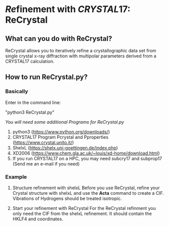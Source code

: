# *Re*finement with *CRYSTAL*17: ReCrystal

## What can you do with ReCrystal?
ReCrystal allows you to iteratively refine a crystallographic data set from single crystal x-ray diffraction with multipolar parameters derived from a CRYSTAL17 calculation. 

## How to run ReCrystal.py?
### Basically
Enter in the command line:

"python3 ReCrystal.py"

*You will need some additional Programs for ReCrystal.py*
1. python3 (https://www.python.org/downloads/)
2. CRYSTAL17 Program Pcrystal and Pproperties (https://www.crystal.unito.it/)
3. ShelxL (https://shelx.uni-goettingen.de/index.php)
4. XD2006 (https://www.chem.gla.ac.uk/~louis/xd-home/download.html)
5. If you run CRYSTAL17 on a HPC, you may need subcry17 and subprop17 (Send me an e-mail if you need)

### Example

1. Structure refinement with shelxL
Before you use ReCrystal, refine your Crystal structure with shelxL and use the **Acta** command to create a CIF.
Vibrations of Hydrogens should be treated isotropic. 

2. Start your refinement with ReCrystal
For the ReCrystal refinment you only need the CIF from the shelxL refinement. It should contain the HKLF4 and coordinates.

